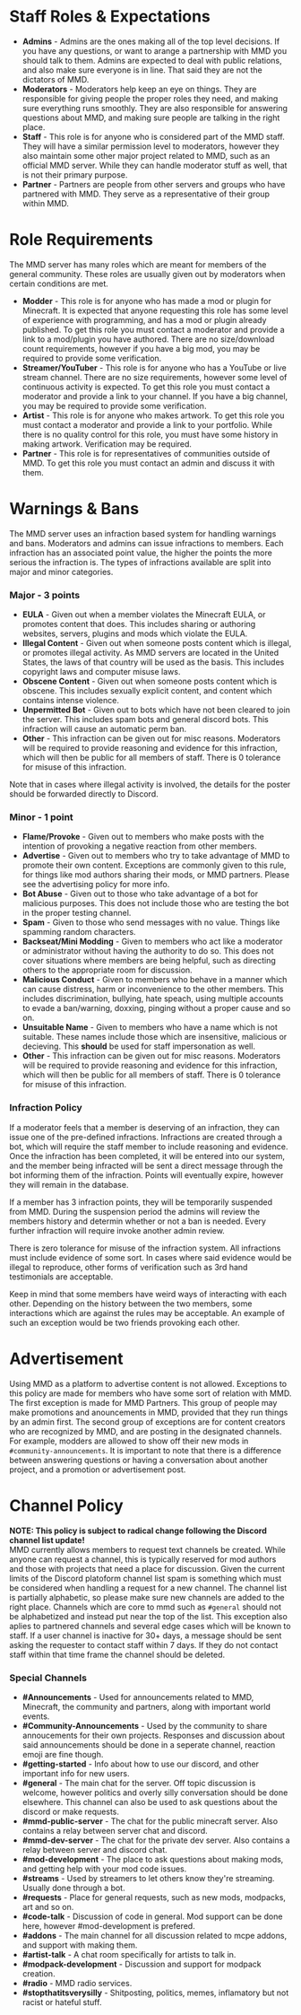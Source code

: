 # Staff Roles & Expectations 
- **Admins** - Admins are the ones making all of the top level decisions. If you have any questions, or want to arange a partnership with MMD you should talk to them. Admins are expected to deal with public relations, and also make sure everyone is in line. That said they are not the dictators of MMD. 
- **Moderators** - Moderators help keep an eye on things. They are responsible for giving people the proper roles they need, and making sure everything runs smoothly. They are also responsible for answering questions about MMD, and making sure people are talking in the right place. 
- **Staff** - This role is for anyone who is considered part of the MMD staff. They will have a similar permission level to moderators, however they also maintain some other major project related to MMD, such as an official MMD server. While they can handle moderator stuff as well, that is not their primary purpose. 
- **Partner** - Partners are people from other servers and groups who have partnered with MMD. They serve as a representative of their group within MMD.

# Role Requirements
The MMD server has many roles which are meant for members of the general community. These roles are usually given out by moderators when certain conditions are met. 

- **Modder** - This role is for anyone who has made a mod or plugin for Minecraft. It is expected that anyone requesting this role has some level of experience with programming, and has a mod or plugin already published. To get this role you must contact a moderator and provide a link to a mod/plugin you have authored. There are no size/download count requirements, however if you have a big mod, you may be required to provide some verification. 
- **Streamer/YouTuber** - This role is for anyone who has a YouTube or live stream channel. There are no size requirements, however some level of continuous activity is expected. To get this role you must contact a moderator and provide a link to your channel. If you have a big channel, you may be required to provide some verification. 
- **Artist** - This role is for anyone who makes artwork. To get this role you must contact a moderator and provide a link to your portfolio. While there is no quality control for this role, you must have some history in making artwork. Verification may be required.
- **Partner** - This role is for representatives of communities outside of MMD. To get this role you must contact an admin and discuss it with them. 

# Warnings & Bans
The MMD server uses an infraction based system for handling warnings and bans. Moderators and admins can issue infractions to members. Each infraction has an associated point value, the higher the points the more serious the infraction is. The types of infractions available are split into major and minor categories. 

### Major - 3 points
- **EULA** - Given out when a member violates the Minecraft EULA, or promotes content that does. This includes sharing or authoring websites, servers, plugins and mods which violate the EULA. 
- **Illegal Content** - Given out when someone posts content which is illegal, or promotes illegal activity. As MMD servers are located in the United States, the laws of that country will be used as the basis. This includes copyright laws and computer misuse laws. 
- **Obscene Content** - Given out when someone posts content which is obscene. This includes sexually explicit content, and content which contains intense violence.
- **Unpermitted Bot** - Given out to bots which have not been cleared to join the server. This includes spam bots and general discord bots. This infraction will cause an automatic perm ban. 
- **Other** - This infraction can be given out for misc reasons. Moderators will be required to provide reasoning and evidence for this infraction, which will then be public for all members of staff. There is 0 tolerance for misuse of this infraction. 

Note that in cases where illegal activity is involved, the details for the poster should be forwarded directly to Discord. 

### Minor - 1 point
- **Flame/Provoke** - Given out to members who make posts with the intention of provoking a negative reaction from other members.
- **Advertise** - Given out to members who try to take advantage of MMD to promote their own content. Exceptions are commonly given to this rule, for things like mod authors sharing their mods, or MMD partners. Please see the advertising policy for more info. 
- **Bot Abuse** - Given out to those who take advantage of a bot for malicious purposes. This does not include those who are testing the bot in the proper testing channel. 
- **Spam** - Given to those who send messages with no value. Things like spamming random characters.
- **Backseat/Mini Modding** - Given to members who act like a moderator or administrator without having the authority to do so. This does not cover situations where members are being helpful, such as directing others to the appropriate room for discussion. 
- **Malicious Conduct** - Given to members who behave in a manner which can cause distress, harm or inconvenience to the other members. This includes discrimination, bullying, hate speach, using multiple accounts to evade a ban/warning, doxxing, pinging without a proper cause and so on.
- **Unsuitable Name** - Given to members who have a name which is not suitable. These names include those which are insensitive, malicious or decieving. This **should** be used for staff impersonation as well. 
- **Other** - This infraction can be given out for misc reasons. Moderators will be required to provide reasoning and evidence for this infraction, which will then be public for all members of staff. There is 0 tolerance for misuse of this infraction. 

### Infraction Policy
If a moderator feels that a member is deserving of an infraction, they can issue one of the pre-defined infractions. Infractions are created through a bot, which will require the staff member to include reasoning and evidence. Once the infraction has been completed, it will be entered into our system, and the member being infracted will be sent a direct message through the bot informing them of the infraction. Points will eventually expire, however they will remain in the database. 

If a member has 3 infraction points, they will be temporarily suspended from MMD. During the suspension period the admins will review the members history and determin whether or not a ban is needed. Every further infraction will require invoke another admin review. 

There is zero tolerance for misuse of the infraction system. All infractions must include evidence of some sort. In cases where said evidence would be illegal to reproduce, other forms of verification such as 3rd hand testimonials are acceptable. 

Keep in mind that some members have weird ways of interacting with each other. Depending on the history between the two members, some interactions which are against the rules may be acceptable. An example of such an exception would be two friends provoking each other. 

# Advertisement
Using MMD as a platform to advertise content is not allowed. Exceptions to this policy are made for members who have some sort of relation with MMD. The first exception is made for MMD Partners. This group of people may make promotions and anouncements in MMD, provided that they run things by an admin first. The second group of exceptions are for content creators who are recognized by MMD, and are posting in the designated channels. For example, modders are allowed to show off their new mods in `#community-announcements`. It is important to note that there is a difference between answering questions or having a conversation about another project, and a promotion or advertisement post. 

# Channel Policy
**NOTE: This policy is subject to radical change following the Discord channel list update!**    
MMD currently allows members to request text channels be created. While anyone can request a channel, this is typically reserved for mod authors and those with projects that need a place for discussion. Given the current limits of the Discord platoform channel list spam is something which must be considered when handling a request for a new channel. The channel list is partially alphabetic, so please make sure new channels are added to the right place. Channels which are core to mmd such as `#general` should not be alphabetized and instead put near the top of the list. This exception also aplies to partnered channels and several edge cases which will be known to staff. If a user channel is inactive for 30+ days, a message should be sent asking the requester to contact staff within 7 days. If they do not contact staff within that time frame the channel should be deleted. 

### Special Channels
- **#Announcements** - Used for announcements related to MMD, Minecraft, the community and partners, along with important world events. 
- **#Community-Announcements** - Used by the community to share annoucements for their own projects. Responses and discussion about said announcements should be done in a seperate channel, reaction emoji are fine though. 
- **#getting-started** - Info about how to use our discord, and other important info for new users. 
- **#general** - The main chat for the server. Off topic discussion is welcome, however politics and overly silly conversation should be done elsewhere. This channel can also be used to ask questions about the discord or make requests.
- **#mmd-public-server** - The chat for the public minecraft server. Also contains a relay between server chat and discord.
- **#mmd-dev-server** - The chat for the private dev server. Also contains a relay between server and discord chat. 
- **#mod-development** - The place to ask questions about making mods, and getting help with your mod code issues. 
- **#streams** - Used by streamers to let others know they're streaming. Usually done through a bot.
- **#requests** - Place for general requests, such as new mods, modpacks, art and so on.
- **#code-talk** - Discussion of code in general. Mod support can be done here, however #mod-development is prefered.
- **#addons** - The main channel for all discussion related to mcpe addons, and support with making them. 
- **#artist-talk** - A chat room specifically for artists to talk in.
- **#modpack-development** - Discussion and support for modpack creation.
- **#radio** - MMD radio services.
- **#stopthatitsverysilly** - Shitposting, politics, memes, inflamatory but not racist or hateful stuff. 
